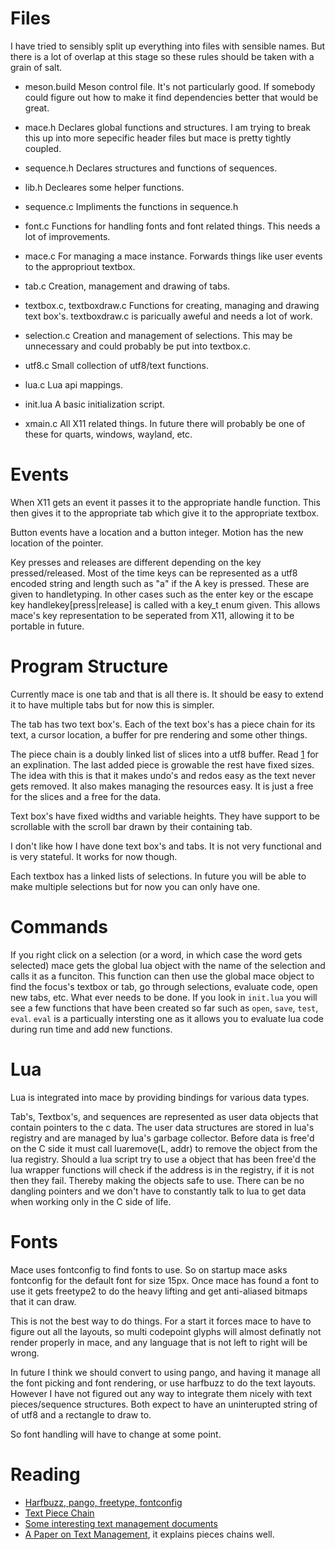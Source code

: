 # Files

I have tried to sensibly split up everything into files with sensible
names. But there is a lot of overlap at this stage so these rules
should be taken with a grain of salt.

- meson.build 
Meson control file. It's not particularly good.
If somebody could figure out how to make it find
dependencies better that would be great.

- mace.h 
Declares global functions and structures. I am trying to break this
up into more sepecific header files but mace is pretty tightly
coupled. 

- sequence.h
Declares structures and functions of sequences.

- lib.h
Decleares some helper functions.

- sequence.c
Impliments the functions in sequence.h

- font.c
Functions for handling fonts and font related things. This needs a
lot of improvements.

- mace.c
For managing a mace instance. Forwards things like user events to the
appropriout textbox.

- tab.c
Creation, management and drawing of tabs.

- textbox.c, textboxdraw.c
Functions for creating, managing and drawing text box's. textboxdraw.c
is paricually aweful and needs a lot of work.

- selection.c
Creation and management of selections. This may be unnecessary and
could probably be put into textbox.c.

- utf8.c
Small collection of utf8/text functions.

- lua.c
Lua api mappings.

- init.lua
A basic initialization script.

- xmain.c
All X11 related things. In future there will probably be one of
these for quarts, windows, wayland, etc.

# Events

When X11 gets an event it passes it to the appropriate handle 
function. This then gives it to the appropriate tab which give it to
the appropriate textbox. 

Button events have a location and a button integer. Motion has the new
location of the pointer. 

Key presses and releases are different depending on the key
pressed/released. Most of the time keys can be represented as a utf8
encoded string and length such as "a" if the A key is pressed. These
are given to handletyping. In other cases such as the enter key or the
escape key handlekey[press|release] is called with a key_t enum
given. This allows mace's key representation to be seperated from X11,
allowing it to be portable in future.

# Program Structure

Currently mace is one tab and that is all there is. It should be easy
to extend it to have multiple tabs but for now this is simpler.

The tab has two text box's. Each of the text box's has a piece chain for
its text, a cursor location, a buffer for pre rendering and some other
things. 

The piece chain is a doubly linked list of slices into a utf8 buffer. 
Read [1](https://github.com/martanne/vis/wiki/Text-management-using-a-piece-chain)
for an explination. The last added piece is growable the rest have 
fixed sizes. The idea with this is that it makes undo's and redos easy
as the text never gets removed. It also makes managing the resources
easy. It is just a free for the slices and a free for the data.

Text box's have fixed widths and variable heights. They have support
to be scrollable with the scroll bar drawn by their containing tab.

I don't like how I have done text box's and tabs. It is not very
functional and is very stateful. It works for now though.

Each textbox has a linked lists of selections. In future you will be
able to make multiple selections but for now you can only have one.

# Commands

If you right click on a selection (or a word, in which case
the word gets selected) mace gets the global lua object with the name
of the selection and calls it as a funciton. This function can then
use the global mace object to find the focus's textbox or tab, go
through selections, evaluate code, open new tabs, etc. What ever needs
to be done. If you look in `init.lua` you will see a few functions
that have been created so far such as `open`, `save`, `test`,
`eval`. `eval` is a particually intersting one as it allows you to
evaluate lua code during run time and add new functions.

# Lua

Lua is integrated into mace by providing bindings for various data
types. 

Tab's, Textbox's, and sequences are represented as user data 
objects that contain pointers to the c data. The user data 
structures are stored in lua's registry and are managed by lua's 
garbage collector. Before data is free'd on the C side it must call
luaremove(L, addr) to remove the object from the lua registry. 
Should a lua script try to use a object that has been free'd the 
lua wrapper functions will check if the address is in the registry,
if it is not then they fail. Thereby making the objects safe to 
use. There can be no dangling pointers and we don't have to 
constantly talk to lua to get data when working only in the C side 
of life.

# Fonts

Mace uses fontconfig to find fonts to use. So on startup mace asks
fontconfig for the default font for size 15px. Once mace has found a
font to use it gets freetype2 to do the heavy lifting and get
anti-aliased bitmaps that it can draw. 

This is not the best way to do things. For a start it forces mace to 
have to figure out all the layouts, so multi codepoint glyphs will 
almost definatly not render properly in mace, and any language that 
is not left to right will be wrong. 

In future I think we should convert to using pango, and having it
manage all the font picking and font rendering, or use harfbuzz to do
the text layouts. However I have not figured out any way to integrate
them nicely with text pieces/sequence structures. Both expect to have
an uninterupted string of of utf8 and a rectangle to draw to. 

So font handling will have to change at some point.

# Reading

- [Harfbuzz, pango, freetype, fontconfig](https://behdad.org/text/)
- [Text Piece Chain](https://github.com/martanne/vis/wiki/Text-management-using-a-piece-chain)
- [Some interesting text management documents](https://github.com/google/xi-editor/blob/master/doc/rope_science/intro.md) 
- [A Paper on Text Management](https://www.cs.unm.edu/~crowley/papers/sds.pdf),
it explains pieces chains well.

